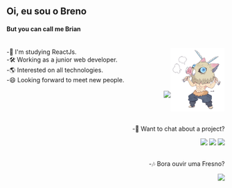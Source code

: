 ## Oi, eu sou o Breno
#### But you can call me Brian
<br>
<div min-width='500px' align='right'/>
<img src='inosuke.png' width="125px" align="right">
<div class='aboutMe' align='left'>
  <div class='EMOtes'>
    -📒 I'm studying ReactJs.<br>
    -🛠️ Working as a junior web developer.<br>
    -🌎 Interested on all technologies.<br>
    -😄 Looking forward to meet new people.
  </div>
  
</div>

<br>

<div >
  <a href="https://github.com/brenoalexandre"><a/>
    <img height="180em" src="https://github-readme-stats.vercel.app/api?username=BrenoAlexandre&show_icons=true&count_private=true&theme=chartreuse-dark" />
    <!--<img height="180em" src="https://github-readme-stats.vercel.app/api/top-langs/?username=BrenoAlexandre&layout=compact&show_icons=true&count_private=true&theme=chartreuse-dark" />-->
  
</div>

  ##
  
<br>

-💬 Want to chat about a project?
<div>
  <a href="https://www.linkedin.com/in/breno-alexandre/"><img src="https://img.shields.io/badge/LinkedIn-0077B5?style=for-the-badge&logo=linkedin&logoColor=white" /></a>
  <a href="https://www.instagram.com/breno_o_alexandre/"><img src="https://img.shields.io/badge/Instagram-E4405F?style=for-the-badge&logo=instagram&logoColor=white" /></a>
  <a href="mailto:bdebreno19@gmail.com"><img src="https://img.shields.io/badge/Gmail-D14836?style=for-the-badge&logo=gmail&logoColor=white" /></a>
</div>
   
<br>
  
-🎶 Bora ouvir uma Fresno?
<div>
  <a href="https://open.spotify.com/artist/2sFXe6NbmT3k7Qy4N8fE7f"><img src="https://img.shields.io/badge/Spotify-1ED760?&style=for-the-badge&logo=spotify&logoColor=white" /></a>
</div>
